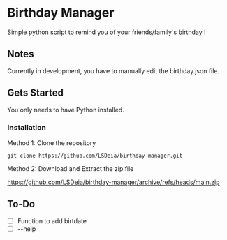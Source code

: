 # Birthday Manager

Simple python script to remind you of your friends/family's birthday !

## Notes

Currently in development, you have to manually edit the birthday.json file.

## Gets Started

You only needs to have Python installed.

### Installation

Method 1: Clone the repository

`git clone https://github.com/LSDeia/birthday-manager.git`

Method 2: Download and Extract the zip file

https://github.com/LSDeia/birthday-manager/archive/refs/heads/main.zip

## To-Do

- [ ] Function to add birtdate
- [ ] --help
